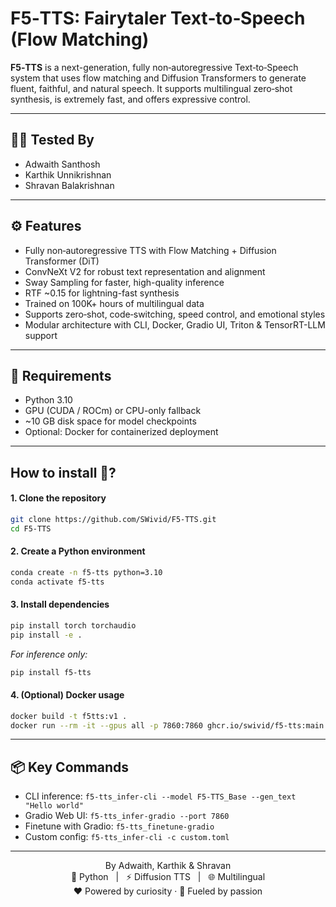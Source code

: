# F5‑TTS: Fairytaler Text‑to‑Speech (Flow Matching)

**F5‑TTS** is a next-generation, fully non‑autoregressive Text‑to‑Speech system that uses flow matching and Diffusion Transformers to generate fluent, faithful, and natural speech. It supports multilingual zero‑shot synthesis, is extremely fast, and offers expressive control.

---

## 👨‍💻 Tested By

- Adwaith Santhosh  
- Karthik Unnikrishnan  
- Shravan Balakrishnan

---

## ⚙️ Features

- Fully non‑autoregressive TTS with Flow Matching + Diffusion Transformer (DiT)  
- ConvNeXt V2 for robust text representation and alignment  
- Sway Sampling for faster, high-quality inference  
- RTF ~0.15 for lightning-fast synthesis  
- Trained on 100K+ hours of multilingual data  
- Supports zero‑shot, code‑switching, speed control, and emotional styles  
- Modular architecture with CLI, Docker, Gradio UI, Triton & TensorRT-LLM support

---

## 🧠 Requirements

- Python 3.10  
- GPU (CUDA / ROCm) or CPU-only fallback  
- ~10 GB disk space for model checkpoints  
- Optional: Docker for containerized deployment

---

## How to install 🚀?

#### 1. Clone the repository

```bash
git clone https://github.com/SWivid/F5‑TTS.git
cd F5‑TTS
```

#### 2. Create a Python environment

```bash
conda create -n f5-tts python=3.10
conda activate f5-tts
```

#### 3. Install dependencies

```bash
pip install torch torchaudio
pip install -e .
```
*For inference only:*
```bash
pip install f5-tts
```

#### 4. (Optional) Docker usage

```bash
docker build -t f5tts:v1 .
docker run --rm -it --gpus all -p 7860:7860 ghcr.io/swivid/f5-tts:main f5-tts_infer-gradio --host 0.0.0.0
```

---

## 📦 Key Commands

- CLI inference: `f5-tts_infer-cli --model F5-TTS_Base --gen_text "Hello world"`  
- Gradio Web UI: `f5-tts_infer-gradio --port 7860`  
- Finetune with Gradio: `f5-tts_finetune-gradio`  
- Custom config: `f5-tts_infer-cli -c custom.toml`

---

<p align="center">
  By Adwaith, Karthik & Shravan <br>
  🐍 Python &nbsp; | &nbsp; ⚡ Diffusion TTS &nbsp; | &nbsp; 🌐 Multilingual <br>
  ❤️ Powered by curiosity · 🚀 Fueled by passion
</p>

